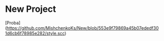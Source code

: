 # New Project

[Proba] (https://github.com/MishchenkoKs/New/blob/553e9f79869a45b07ededf301d6cb6f78985e282/style.scc)
